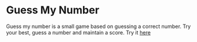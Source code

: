 # Guess My Number
Guess my number is a small game based on guessing a correct number. 
Try your best, guess a number and maintain a score.
Try it [here](https://vic-k-y.github.io/guess-my-number)
